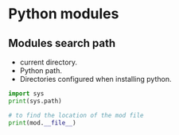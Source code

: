 # Python modules

## Modules search path

- current directory.
- Python path.
- Directories configured when installing python.

```python
import sys
print(sys.path)

# to find the location of the mod file
print(mod.__file__)
```
